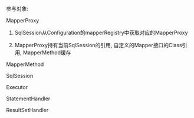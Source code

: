 参与对象: 



MapperProxy

1. SqlSession从Configuration的mapperRegistry中获取对应的MapperProxy

2. MapperProxy持有当前SqlSession的引用, 自定义的Mapper接口的Class引用, MapperMethod缓存

MapperMethod



SqlSession

Executor

StatementHandler

ResultSetHandler
